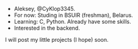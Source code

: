 - Aleksey, @CyKlop3345.
- For now: Studing in BSUIR (freshman), Belarus.
- Learning: C, Python. Already have some skills.
- Interested in the backend.

I will post my little projects (I hope) soon.
